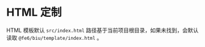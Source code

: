 <!-- @format -->

# HTML 定制

HTML 模板默认 `src/index.html` 路径基于当前项目根目录，如果未找到，会默认读取 `@fe6/biu/template/index.html` 。
